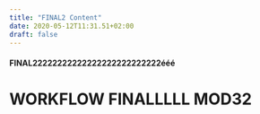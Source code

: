 ```yaml
---
title: "FINAL2 Content"
date: 2020-05-12T11:31.51+02:00
draft: false
---
```


#### FINAL22222222222222222222222222ééé
# WORKFLOW FINALLLLL MOD32
